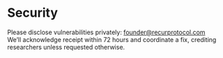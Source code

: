 # Security

Please disclose vulnerabilities privately: founder@recurprotocol.com  
We’ll acknowledge receipt within 72 hours and coordinate a fix, crediting researchers unless requested otherwise.
